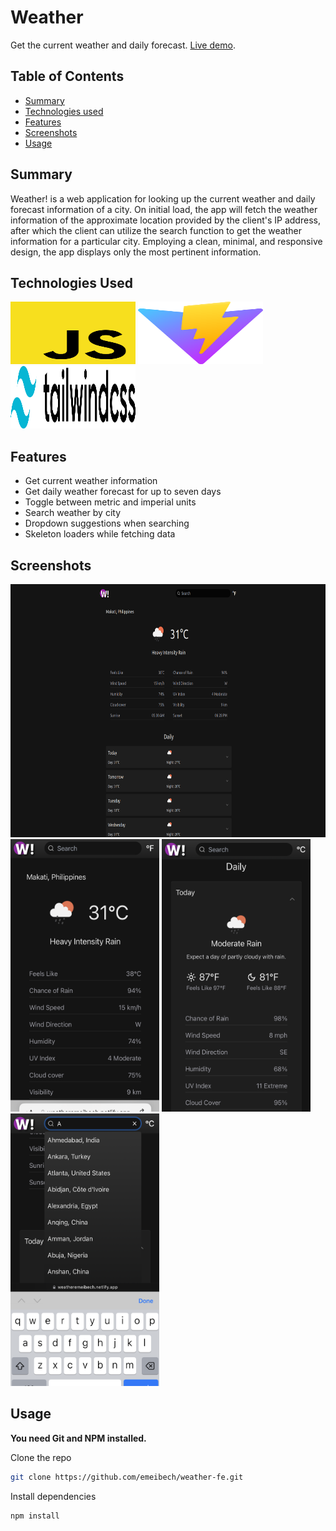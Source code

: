# Weather

Get the current weather and daily forecast. [Live demo](https://weatheremeibech.netlify.app/).

## Table of Contents
* [Summary](#general-information)
* [Technologies used](#technologies-and-techniques-used)
* [Features](#features)
* [Screenshots](#screenshots)
* [Usage](#usage)

## Summary
Weather! is a web application for looking up the current weather and daily forecast information of a city. On initial load, the app will fetch the weather information of the approximate location provided by the client's IP address, after which the client can utilize the search function to get the weather information for a particular city. Employing a clean, minimal, and responsive design, the app displays only the most pertinent information.

## Technologies Used
<img alt="Javascript" src="./src/assets/svgs/javascript.svg" width="200" height="100"> <img alt="Vite" src="./src/assets/svgs/vite-js-logo.svg" width="200" height="100"> <img alt="Tailwind CSS" src="./src/assets/svgs/tailwind-css.svg" width="200" height="100">

## Features
- Get current weather information
- Get daily weather forecast for up to seven days
- Toggle between metric and imperial units
- Search weather by city
- Dropdown suggestions when searching
- Skeleton loaders while fetching data

## Screenshots
<img alt="Desktop Screenshot" src="./src/assets/screenshots/screenshot3.png" width="720" height="405"> <img alt="Desktop Screenshot" src="./src/assets/screenshots/screenshot0.png" width="238" height="436"> <img alt="Desktop Screenshot" src="./src/assets/screenshots/screenshot1.png" width="238" height="436"> <img alt="Desktop Screenshot" src="./src/assets/screenshots/screenshot2.png" width="238" height="436">

## Usage
**You need Git and NPM installed.**

Clone the repo
```bash
git clone https://github.com/emeibech/weather-fe.git
```
Install dependencies
```bash
npm install
```